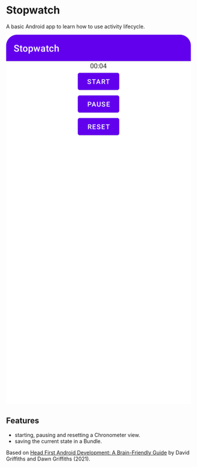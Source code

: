 # Stopwatch

A basic Android app to learn how to use activity lifecycle.

<p align="center">
<img src="screenshot.png" style="width:528px;max-width: 100%;">
</p>

## Features

- starting, pausing and resetting a Chronometer view.
- saving the current state in a Bundle.

Based on [Head First Android Development: A Brain-Friendly Guide](https://www.amazon.com/Head-First-Android-Development-Brain-Friendly/dp/1449362184) by David Griffiths and Dawn Griffiths (2021).

